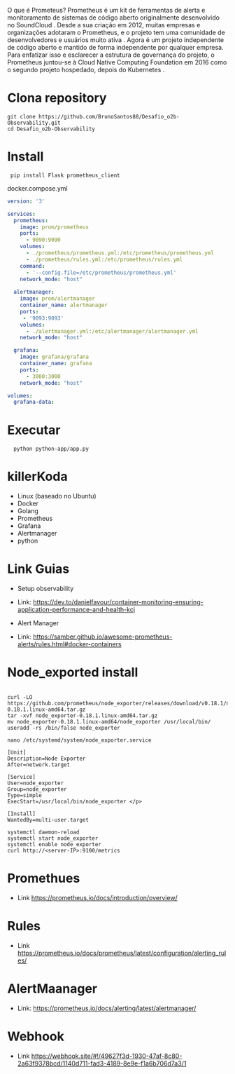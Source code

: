 O que é Prometeus?
Prometheus é um kit de ferramentas de alerta e monitoramento de sistemas de código aberto originalmente desenvolvido no SoundCloud . Desde a sua criação em 2012, muitas empresas e organizações adotaram o Prometheus, e o projeto tem uma comunidade de desenvolvedores e usuários muito ativa . Agora é um projeto independente de código aberto e mantido de forma independente por qualquer empresa. Para enfatizar isso e esclarecer a estrutura de governança do projeto, o Prometheus juntou-se à Cloud Native Computing Foundation em 2016 como o segundo projeto hospedado, depois do Kubernetes .

# Clona repository

``` Acessar pasta Desafio_o2b
git clone https://github.com/BrunoSantos88/Desafio_o2b-Observability.git
cd Desafio_o2b-Observability
``` 

# Install
``` Dependencias
 pip install Flask prometheus_client
```
docker.compose.yml
``` yml
version: '3'

services:
  prometheus:
    image: prom/prometheus
    ports:
      - 9090:9090
    volumes:
      - ./prometheus/prometheus.yml:/etc/prometheus/prometheus.yml
      - ./prometheus/rules.yml:/etc/prometheus/rules.yml
    command:
      - '--config.file=/etc/prometheus/prometheus.yml'
    network_mode: "host"
 
  alertmanager:
    image: prom/alertmanager
    container_name: alertmanager
    ports:
     - '9093:9093'
    volumes:
      - ./alertmanager.yml:/etc/alertmanager/alertmanager.yml
    network_mode: "host"

  grafana:
    image: grafana/grafana
    container_name: grafana
    ports:
      - 3000:3000
    network_mode: "host"

volumes:
  grafana-data:
````
# Executar
``` Excutar
  python python-app/app.py
```   
# killerKoda
- Linux (baseado no Ubuntu)
- Docker
- Golang
- Prometheus
- Grafana
- Alertmanager
- python
  
# Link Guias

- Setup observability
- Link: https://dev.to/danielfavour/container-monitoring-ensuring-application-performance-and-health-kcj

- Alert Manager
- Link: https://samber.github.io/awesome-prometheus-alerts/rules.html#docker-containers

# Node_exported install

``` install node_exporter

curl -LO https://github.com/prometheus/node_exporter/releases/download/v0.18.1/node_exporter-0.18.1.linux-amd64.tar.gz
tar -xvf node_exporter-0.18.1.linux-amd64.tar.gz
mv node_exporter-0.18.1.linux-amd64/node_exporter /usr/local/bin/
useradd -rs /bin/false node_exporter

nano /etc/systemd/system/node_exporter.service

[Unit]
Description=Node Exporter
After=network.target

[Service] 
User=node_exporter  
Group=node_exporter 
Type=simple 
ExecStart=/usr/local/bin/node_exporter </p>

[Install] 
WantedBy=multi-user.target

systemctl daemon-reload
systemctl start node_exporter
systemctl enable node_exporter
curl http://<server-IP>:9100/metrics
``` 

# Promethues 
- Link https://prometheus.io/docs/introduction/overview/

# Rules
- Link https://prometheus.io/docs/prometheus/latest/configuration/alerting_rules/

# AlertMaanager

- Link: https://prometheus.io/docs/alerting/latest/alertmanager/

# Webhook
- Link https://webhook.site/#!/49627f3d-1930-47af-8c80-2a63f9378bcd/1140d711-fad3-4189-8e9e-f1a6b706d7a3/1
